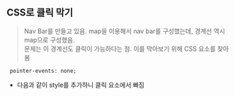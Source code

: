 ## CSS로 클릭 막기

> Nav Bar를 만들고 있음. map을 이용해서 nav bar를 구성했는데, 경계선 역시 map으로 구성했음.  
> 문제는 이 경계선도 클릭이 가능하다는 점. 이를 막아보기 위해 CSS 요소를 찾아봄

```
 pointer-events: none;
```

- 다음과 같이 style를 추가하니 클릭 요소에서 빠짐

